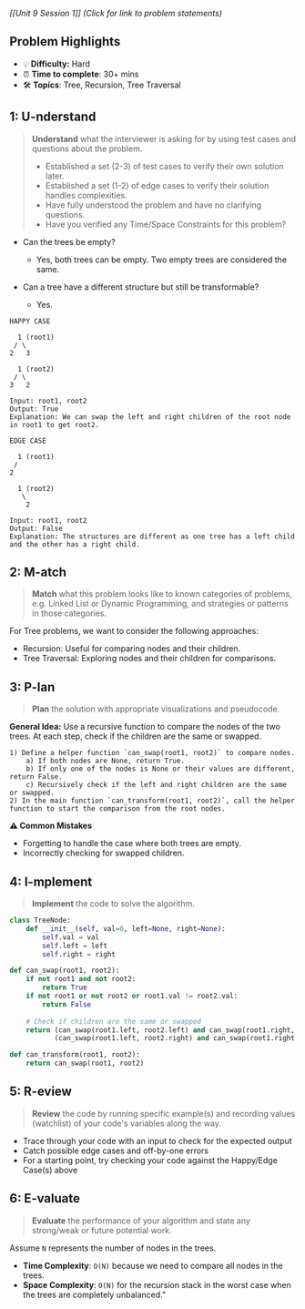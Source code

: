 *[[Unit 9 Session 1]] (Click for link to problem statements)*

## Problem Highlights

* 💡 **Difficulty:** Hard
* ⏰ **Time to complete**: 30+ mins
* 🛠️ **Topics**: Tree, Recursion, Tree Traversal
    
## 1: U-nderstand
 
> **Understand** what the interviewer is asking for by using test cases and questions about the problem.
> - Established a set (2-3) of test cases to verify their own solution later.
> - Established a set (1-2) of edge cases to verify their solution handles complexities.
> - Have fully understood the problem and have no clarifying questions.
> - Have you verified any Time/Space Constraints for this problem?

- Can the trees be empty?
    - Yes, both trees can be empty. Two empty trees are considered the same.

- Can a tree have a different structure but still be transformable?
    - Yes.

```
HAPPY CASE
 
  1 (root1)
 / \
2   3

  1 (root2)
 / \
3   2

Input: root1, root2
Output: True
Explanation: We can swap the left and right children of the root node in root1 to get root2.
```
```
EDGE CASE

  1 (root1)
 /
2

  1 (root2)
   \
    2

Input: root1, root2
Output: False
Explanation: The structures are different as one tree has a left child and the other has a right child.
```
    
## 2: M-atch

> **Match** what this problem looks like to known categories of problems, e.g. Linked List or Dynamic Programming, and strategies or patterns in those categories.

For Tree problems, we want to consider the following approaches:

- Recursion: Useful for comparing nodes and their children.
- Tree Traversal: Exploring nodes and their children for comparisons.

## 3: P-lan

> **Plan** the solution with appropriate visualizations and pseudocode.

**General Idea:** Use a recursive function to compare the nodes of the two trees. At each step, check if the children are the same or swapped.

```
1) Define a helper function `can_swap(root1, root2)` to compare nodes.
    a) If both nodes are None, return True.
    b) If only one of the nodes is None or their values are different, return False.
    c) Recursively check if the left and right children are the same or swapped.
2) In the main function `can_transform(root1, root2)`, call the helper function to start the comparison from the root nodes.
```

**⚠️ Common Mistakes**

- Forgetting to handle the case where both trees are empty.
- Incorrectly checking for swapped children.

## 4: I-mplement

> **Implement** the code to solve the algorithm.

```python
class TreeNode:
    def __init__(self, val=0, left=None, right=None):
        self.val = val
        self.left = left
        self.right = right

def can_swap(root1, root2):
    if not root1 and not root2:
        return True
    if not root1 or not root2 or root1.val != root2.val:
        return False
    
    # Check if children are the same or swapped
    return (can_swap(root1.left, root2.left) and can_swap(root1.right, root2.right)) or \
           (can_swap(root1.left, root2.right) and can_swap(root1.right, root2.left))

def can_transform(root1, root2):
    return can_swap(root1, root2)
```
 
## 5: R-eview

> **Review** the code by running specific example(s) and recording values (watchlist) of your code's variables along the way.

- Trace through your code with an input to check for the expected output
- Catch possible edge cases and off-by-one errors
- For a starting point, try checking your code against the Happy/Edge Case(s) above

## 6: E-valuate

> **Evaluate** the performance of your algorithm and state any strong/weak or future potential work.

Assume `N` represents the number of nodes in the trees.

* **Time Complexity**: `O(N)` because we need to compare all nodes in the trees.
* **Space Complexity**: `O(N)` for the recursion stack in the worst case when the trees are completely unbalanced."